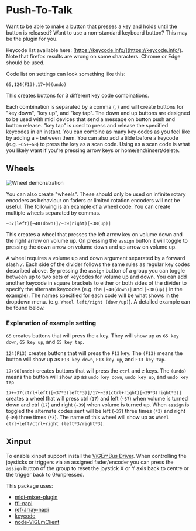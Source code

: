 # Push-To-Talk

Want to be able to make a button that presses a key and holds until the button is released? Want to use a non-standard keyboard button? This may be the plugin for you.

Keycode list available here: [https://keycode.info/](https://keycode.info/). Note that firefox results are wrong on some characters. Chrome or Edge should be used.

Code list on settings can look something like this:

```65,124(F13),17+90(undo)```

This creates buttons for 3 different key code combinations.

Each combination is separated by a comma (`,`) and will create buttons for "key down", "key up", and "key tap". The down and up buttons are designed to be used with midi devices that send a message on button push and button release. "key tap" is used to press and release the specified keycodes in an instant. You can combine as many key codes as you feel like by adding a `+` between them. You can also add a tilde before a keycode (e.g. `~65+~68`) to press the key as a scan code. Using as a scan code is what you likely want if you're pressing arrow keys or home/end/insert/delete.

## Wheels

![Wheel demonstration][wheels-demo]

You can also create "wheels". These should only be used on infinite rotary encoders as behaviour on faders or limited rotation encoders will not be useful. The following is an example of a wheel code. You can create multiple wheels separated by commas.

```~37(left)[~40(down)]/~39(right)[~38(up)]```

This creates a wheel that presses the left arrow key on volume down and the right arrow on volume up. On pressing the `assign` button it will toggle to pressing the down arrow on volume down and up arrow on volume up.

A wheel requires a volume up and down argument separated by a forward slash `/`. Each side of the divider follows the same rules as regular key codes described above. By pressing the `assign` button of a group you can toggle between up to two sets of keycodes for volume up and down. You can add another keycode in square brackets to either or both sides of the divider to specify the alternate keycodes (e.g. the `[~40(down)]` and `[~38(up)]` in the example). The names specified for each code will be what shows in the dropdown menu. (e.g. `Wheel left/right (down/up)`). A detailed example can be found below.

### Explanation of example setting

`65` creates buttons that will press the `a` key. They will show up as `65 key down`, `65 key up`, and `65 key tap`.

`124(F13)` creates buttons that will press the `F13` key. The `(F13)` means the button will show up as `F13 key down`, `F13 key up`, and `F13 key tap`.

`17+90(undo)` creates buttons that will press the `ctrl` and `z` keys. The `(undo)` means the button will show up as `undo key down`, `undo key up`, and `undo key tap`

`17+~37(ctrl+left)[~37*3(left*3)]/17+~39(ctrl+right)[~39*3(right*3)]` creates a wheel that will press ctrl (`17`) and left (`~37`) when volume is turned down and ctrl (`17`) and right (`~39`) when volume is turned up. When `assign` is toggled the alternate codes sent will be left (`~37`) three times (`*3`) and right (`~39`) three times (`*3`). The name of this wheel will show up as `Wheel ctrl+left/ctrl+right (left*3/right*3)`.

## Xinput

To enable xinput support install the [ViGEmBus Driver](https://github.com/ViGEm/ViGEmBus/releases/tag/v1.21.442.0).
When controlling the joysticks or triggers via an assigned fader/encoder you can press the `assign` button of the group to reset the joystick X or Y axis back to centre or the trigger back to 0/unpressed.

This package uses:
- [midi-mixer-plugin](https://github.com/midi-mixer/midi-mixer-plugin)
- [ffi-napi](https://github.com/node-ffi-napi/node-ffi-napi)
- [ref-array-napi](https://github.com/Janealter/ref-array-napi#readme)
- [keycode](https://github.com/timoxley/keycode)
- [node-ViGEmClient](https://github.com/jangxx/node-ViGEmClient)

[wheels-demo]: https://raw.githubusercontent.com/Jaggernaut555/midi-mixer-push-to-talk/main/images/wheels-demo.gif